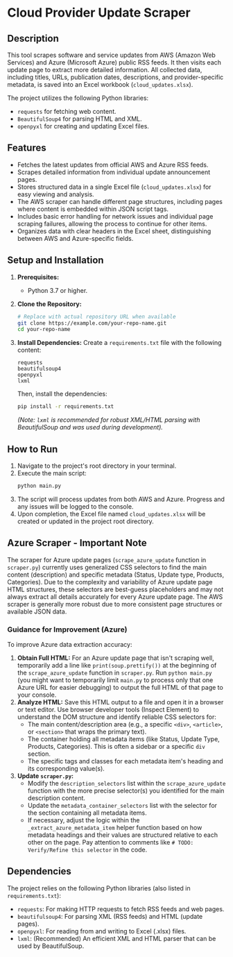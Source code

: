 # Cloud Provider Update Scraper

## Description

This tool scrapes software and service updates from AWS (Amazon Web Services) and Azure (Microsoft Azure) public RSS feeds. It then visits each update page to extract more detailed information. All collected data, including titles, URLs, publication dates, descriptions, and provider-specific metadata, is saved into an Excel workbook (`cloud_updates.xlsx`).

The project utilizes the following Python libraries:
- `requests` for fetching web content.
- `BeautifulSoup4` for parsing HTML and XML.
- `openpyxl` for creating and updating Excel files.

## Features

*   Fetches the latest updates from official AWS and Azure RSS feeds.
*   Scrapes detailed information from individual update announcement pages.
*   Stores structured data in a single Excel file (`cloud_updates.xlsx`) for easy viewing and analysis.
*   The AWS scraper can handle different page structures, including pages where content is embedded within JSON script tags.
*   Includes basic error handling for network issues and individual page scraping failures, allowing the process to continue for other items.
*   Organizes data with clear headers in the Excel sheet, distinguishing between AWS and Azure-specific fields.

## Setup and Installation

1.  **Prerequisites:**
    *   Python 3.7 or higher.

2.  **Clone the Repository:**
    ```bash
    # Replace with actual repository URL when available
    git clone https://example.com/your-repo-name.git
    cd your-repo-name
    ```

3.  **Install Dependencies:**
    Create a `requirements.txt` file with the following content:
    ```
    requests
    beautifulsoup4
    openpyxl
    lxml 
    ```
    Then, install the dependencies:
    ```bash
    pip install -r requirements.txt
    ```
    *(Note: `lxml` is recommended for robust XML/HTML parsing with BeautifulSoup and was used during development).*

## How to Run

1.  Navigate to the project's root directory in your terminal.
2.  Execute the main script:
    ```bash
    python main.py
    ```
3.  The script will process updates from both AWS and Azure. Progress and any issues will be logged to the console.
4.  Upon completion, the Excel file named `cloud_updates.xlsx` will be created or updated in the project root directory.

## Azure Scraper - Important Note

The scraper for Azure update pages (`scrape_azure_update` function in `scraper.py`) currently uses generalized CSS selectors to find the main content (description) and specific metadata (Status, Update type, Products, Categories). Due to the complexity and variability of Azure update page HTML structures, these selectors are best-guess placeholders and may not always extract all details accurately for every Azure update page. The AWS scraper is generally more robust due to more consistent page structures or available JSON data.

### Guidance for Improvement (Azure)

To improve Azure data extraction accuracy:

1.  **Obtain Full HTML:** For an Azure update page that isn't scraping well, temporarily add a line like `print(soup.prettify())` at the beginning of the `scrape_azure_update` function in `scraper.py`. Run `python main.py` (you might want to temporarily limit `main.py` to process only that one Azure URL for easier debugging) to output the full HTML of that page to your console.
2.  **Analyze HTML:** Save this HTML output to a file and open it in a browser or text editor. Use browser developer tools (Inspect Element) to understand the DOM structure and identify reliable CSS selectors for:
    *   The main content/description area (e.g., a specific `<div>`, `<article>`, or `<section>` that wraps the primary text).
    *   The container holding all metadata items (like Status, Update Type, Products, Categories). This is often a sidebar or a specific `div` section.
    *   The specific tags and classes for each metadata item's heading and its corresponding value(s).
3.  **Update `scraper.py`:**
    *   Modify the `description_selectors` list within the `scrape_azure_update` function with the more precise selector(s) you identified for the main description content.
    *   Update the `metadata_container_selectors` list with the selector for the section containing all metadata items.
    *   If necessary, adjust the logic within the `_extract_azure_metadata_item` helper function based on how metadata headings and their values are structured relative to each other on the page. Pay attention to comments like `# TODO: Verify/Refine this selector` in the code.

## Dependencies

The project relies on the following Python libraries (also listed in `requirements.txt`):

*   `requests`: For making HTTP requests to fetch RSS feeds and web pages.
*   `beautifulsoup4`: For parsing XML (RSS feeds) and HTML (update pages).
*   `openpyxl`: For reading from and writing to Excel (.xlsx) files.
*   `lxml`: (Recommended) An efficient XML and HTML parser that can be used by BeautifulSoup.
